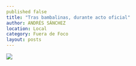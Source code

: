 ```yaml
---
published false
title: "Tras bambalinas, durante acto oficial"
author: ANDRÉS SÁNCHEZ
location: Local
category: Fuera de Foco
layout: posts
---
```


![](http://i.imgur.com/ARMZWypm.jpg)
